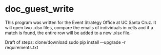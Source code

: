# doc_guest_write
This program was written for the Event Strategy Office at UC Santa Cruz. It will open two .xlsx files, compare the emails of individuals in cells and if a match is found, the entire row will be added to a new .xlsx file.


Draft of steps:
clone/download
sudo pip install --upgrade -r requirements.txt

